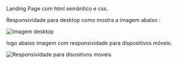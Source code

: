Landing Page com html semântico e css.


Responsividade para desktop como mostra a imagem abaixo :

![Imagem desktop](https://i.pinimg.com/564x/13/bb/27/13bb2763b29f201e951886d30fe24ce0.jpg)


logo abaixo imagem com responsividade para dispositivos móveis.


![Responsividade para disositivos moveis](https://user-images.githubusercontent.com/89216872/218332594-70a29b7a-8043-400c-b1be-f9766f9fbff7.jpg)
